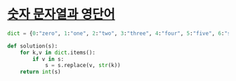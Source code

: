 # [숫자 문자열과 영단어](https://programmers.co.kr/learn/courses/30/lessons/81301)

```python
dict = {0:"zero", 1:"one", 2:"two", 3:"three", 4:"four", 5:"five", 6:"six", 7:"seven", 8:"eight", 9:"nine"}

def solution(s):
    for k,v in dict.items():
        if v in s:
            s = s.replace(v, str(k))
    return int(s)
```
